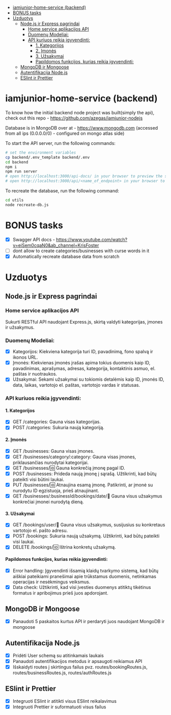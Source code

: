 -   [iamjunior-home-service (backend)](#iamjunior-home-service-backend)
-   [BONUS tasks](#bonus-tasks)
-   [Uzduotys](#uzduotys)
    -   [Node.js ir Express pagrindai](#nodejs-ir-express-pagrindai)
        -   [Home service aplikacijos API](#home-service-aplikacijos-api)
        -   [Duomenų Modeliai:](#duomenų-modeliai)
        -   [API kuriuos reikia įgyvendinti:](#api-kuriuos-reikia-įgyvendinti)
            -   [1. Kategorijos](#1-kategorijos)
            -   [2. Įmonės](#2-įmonės)
            -   [3. Užsakymai](#3-užsakymai)
            -   [Papildomos funkcijos, kurias reikia įgyvendinti:](#papildomos-funkcijos-kurias-reikia-įgyvendinti)
    -   [MongoDB ir Mongoose](#mongodb-ir-mongoose)
    -   [Autentifikacija Node.js](#autentifikacija-nodejs)
    -   [ESlint ir Prettier](#eslint-ir-prettier)

# iamjunior-home-service (backend)

To know how the initial backend node project was built(simply the api), check out this repo - https://github.com/azegas/iamjunior-nodejs

Database is in MongoDB over at - https://www.mongodb.com (accessed from all ips (0.0.0.0/0) - configured on mongo atlas side)

To start the API server, run the following commands:

```bash
# set the environment variables
cp backend/.env_template backend/.env
cd backend
npm i
npm run server
# open http://localhost:3000/api-docs/ in your browser to preview the swagger docs
# open http://localhost:3000/api/<name_of_endpoint> in your browser to preview the chosen endpoint
```

To recreate the database, run the following command:

```bash
cd utils
node recreate-db.js
```

# BONUS tasks

-   [x] Swagger API docs - https://www.youtube.com/watch?v=eiSem0cqaN0&ab_channel=KrisFoster
-   [ ] dont allow to create categories/businesses with curse words in it
-   [x] Automatically recreate database data from scratch

# Uzduotys

## Node.js ir Express pagrindai

### Home service aplikacijos API

Sukurti RESTful API naudojant Express.js, skirtą valdyti kategorijas, įmones ir užsakymus.

### Duomenų Modeliai:

-   [x] Kategorijos: Kiekviena kategorija turi ID, pavadinimą, fono spalvą ir ikonos URL.
-   [x] Įmonės: Kiekvienas įmonės įrašas apima tokius duomenis kaip ID, pavadinimas, aprašymas, adresas, kategorija, kontaktinis asmuo, el. paštas ir nuotraukos.
-   [x] Užsakymai: Sekami užsakymai su tokiomis detalėmis kaip ID, įmonės ID, data, laikas, vartotojo el. paštas, vartotojo vardas ir statusas.

### API kuriuos reikia įgyvendinti:

#### 1. Kategorijos

-   [x] GET /categories: Gauna visas kategorijas.
-   [x] POST /categories: Sukuria naują kategoriją.

#### 2. Įmonės

-   [x] GET /businesses: Gauna visas įmones.
-   [x] GET /businesses/category/:category: Gauna visas įmones, priklausančias nurodytai kategorijai.
-   [x] GET /businesses/:id: Gauna konkrečią įmonę pagal ID.
-   [x] POST /businesses: Prideda naują įmonę į sąrašą. Užtikrinti, kad būtų pateikti visi būtini laukai.
-   [x] PUT /businesses/:id: Atnaujina esamą įmonę. Patikrinti, ar įmonė su nurodytu ID egzistuoja, prieš atnaujinant.
-   [x] GET /businesses/:businessId/bookings/date/:date: Gauna visus užsakymus konkrečiai įmonei nurodytą dieną.

#### 3. Užsakymai

-   [x] GET /bookings/user/:email: Gauna visus užsakymus, susijusius su konkretaus vartotojo el. pašto adresu.
-   [x] POST /bookings: Sukuria naują užsakymą. Užtikrinti, kad būtų pateikti visi laukai.
-   [x] DELETE /bookings/:id: Ištrina konkretų užsakymą.

#### Papildomos funkcijos, kurias reikia įgyvendinti:

-   [x] Error handling: Įgyvendinti išsamią klaidų tvarkymo sistemą, kad būtų aiškiai pateikiami pranešimai apie trūkstamus duomenis, netinkamas operacijas ir nesėkmingus veiksmus.
-   [x] Data check: Užtikrinti, kad visi įvesties duomenys atitiktų tikėtinus formatus ir apribojimus prieš juos apdorojant.

## MongoDB ir Mongoose

-   [x] Panaudoti 5 paskaitos kurtus API ir perdaryti juos naudojant MongoDB ir mongoose

## Autentifikacija Node.js

-   [x] Pridėti User schemą su atitinkamais laukais
-   [x] Panaudoti autentifikacijos metodus ir apsaugoti reikiamus API
-   [x] Išskaidyti routes į skirtingus failus pvz. routes/bookingRoutes.js, routes/businessRoutes.js, routes/authRoutes.js

## ESlint ir Prettier

-   [x] Integruoti ESlint ir atitikti visus ESlint reikalavimus
-   [x] Integruoti Prettier ir suformatuoti visus failus
